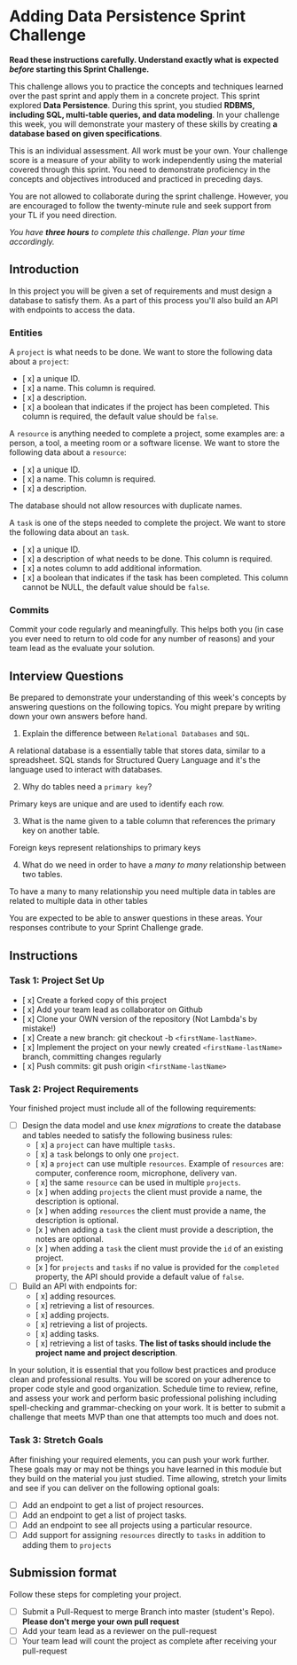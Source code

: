 # Adding Data Persistence Sprint Challenge

**Read these instructions carefully. Understand exactly what is expected _before_ starting this Sprint Challenge.**

This challenge allows you to practice the concepts and techniques learned over the past sprint and apply them in a concrete project. This sprint explored **Data Persistence**. During this sprint, you studied **RDBMS, including SQL, multi-table queries, and data modeling**. In your challenge this week, you will demonstrate your mastery of these skills by creating **a database based on given specifications**.

This is an individual assessment. All work must be your own. Your challenge score is a measure of your ability to work independently using the material covered through this sprint. You need to demonstrate proficiency in the concepts and objectives introduced and practiced in preceding days.

You are not allowed to collaborate during the sprint challenge. However, you are encouraged to follow the twenty-minute rule and seek support from your TL if you need direction.

_You have **three hours** to complete this challenge. Plan your time accordingly._

## Introduction

In this project you will be given a set of requirements and must design a database to satisfy them. As a part of this process you'll also build an API with endpoints to access the data.

### Entities

A `project` is what needs to be done. We want to store the following data about a `project`:

-   [ x] a unique ID.
-   [ x] a name. This column is required.
-   [ x] a description.
-   [ x] a boolean that indicates if the project has been completed. This column is required, the default value should be `false`.

A `resource` is anything needed to complete a project, some examples are: a person, a tool, a meeting room or a software license. We want to store the following data about a `resource`:

-   [ x] a unique ID.
-   [ x] a name. This column is required.
-   [ x] a description.

The database should not allow resources with duplicate names.

A `task` is one of the steps needed to complete the project. We want to store the following data about an `task`.

-   [ x] a unique ID.
-   [ x] a description of what needs to be done. This column is required.
-   [ x] a notes column to add additional information.
-   [ x] a boolean that indicates if the task has been completed. This column cannot be NULL, the default value should be `false`.

### Commits

Commit your code regularly and meaningfully. This helps both you (in case you ever need to return to old code for any number of reasons) and your team lead as the evaluate your solution.

## Interview Questions

Be prepared to demonstrate your understanding of this week's concepts by answering questions on the following topics. You might prepare by writing down your own answers before hand.

1. Explain the difference between `Relational Databases` and `SQL`.

A relational database is a essentially table that stores data, similar to a spreadsheet. SQL stands for Structured Query Language and it's the language used to interact with databases.

2. Why do tables need a `primary key`?

Primary keys are unique and are used to identify each row.

3. What is the name given to a table column that references the primary key on another table.

Foreign keys represent relationships to primary keys

4. What do we need in order to have a _many to many_ relationship between two tables.

To have a many to many relationship you need multiple data in tables are related to multiple data in other tables

You are expected to be able to answer questions in these areas. Your responses contribute to your Sprint Challenge grade.

## Instructions

### Task 1: Project Set Up

-   [ x] Create a forked copy of this project
-   [ x] Add your team lead as collaborator on Github
-   [ x] Clone your OWN version of the repository (Not Lambda's by mistake!)
-   [ x] Create a new branch: git checkout -b `<firstName-lastName>`.
-   [ x] Implement the project on your newly created `<firstName-lastName>` branch, committing changes regularly
-   [ x] Push commits: git push origin `<firstName-lastName>`

### Task 2: Project Requirements

Your finished project must include all of the following requirements:

-   [ ] Design the data model and use _knex migrations_ to create the database and tables needed to satisfy the following business rules:
    -   [ x] a `project` can have multiple `tasks`.
    -   [ x] a `task` belongs to only one `project`.
    -   [ x] a `project` can use multiple `resources`. Example of `resources` are: computer, conference room, microphone, delivery van.
    -   [ x] the same `resource` can be used in multiple `projects`.
    -   [x ] when adding `projects` the client must provide a name, the description is optional.
    -   [x ] when adding `resources` the client must provide a name, the description is optional.
    -   [x ] when adding a `task` the client must provide a description, the notes are optional.
    -   [x ] when adding a `task` the client must provide the `id` of an existing project.
    -   [x ] for `projects` and `tasks` if no value is provided for the `completed` property, the API should provide a default value of `false`.
-   [ ] Build an API with endpoints for:
    -   [ x] adding resources.
    -   [ x] retrieving a list of resources.
    -   [ x] adding projects.
    -   [ x] retrieving a list of projects.
    -   [ x] adding tasks.
    -   [ x] retrieving a list of tasks. **The list of tasks should include the project name and project description**.

In your solution, it is essential that you follow best practices and produce clean and professional results. You will be scored on your adherence to proper code style and good organization. Schedule time to review, refine, and assess your work and perform basic professional polishing including spell-checking and grammar-checking on your work. It is better to submit a challenge that meets MVP than one that attempts too much and does not.

### Task 3: Stretch Goals

After finishing your required elements, you can push your work further. These goals may or may not be things you have learned in this module but they build on the material you just studied. Time allowing, stretch your limits and see if you can deliver on the following optional goals:

-   [ ] Add an endpoint to get a list of project resources.
-   [ ] Add an endpoint to get a list of project tasks.
-   [ ] Add an endpoint to see all projects using a particular resource.
-   [ ] Add support for assigning `resources` directly to `tasks` in addition to adding them to `projects`

## Submission format

Follow these steps for completing your project.

-   [ ] Submit a Pull-Request to merge <firstName-lastName> Branch into master (student's Repo). **Please don't merge your own pull request**
-   [ ] Add your team lead as a reviewer on the pull-request
-   [ ] Your team lead will count the project as complete after receiving your pull-request
